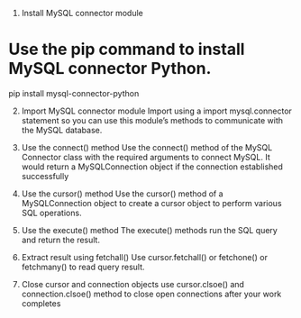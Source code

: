 1. Install MySQL connector module
# Use the pip command to install MySQL connector Python.
pip install mysql-connector-python

2. Import MySQL connector module
Import using a import mysql.connector statement so you can use this module’s methods to communicate with the MySQL database.

3. Use the connect() method
Use the connect() method of the MySQL Connector class with the required arguments to connect MySQL. It would return a MySQLConnection object if the connection established successfully

4. Use the cursor() method
Use the cursor() method of a MySQLConnection object to create a cursor object to perform various SQL operations.

5. Use the execute() method
The execute() methods run the SQL query and return the result.

6. Extract result using fetchall()
Use cursor.fetchall() or fetchone() or fetchmany() to read query result.

7. Close cursor and connection objects
use cursor.clsoe() and connection.clsoe() method to close open connections after your work completes
